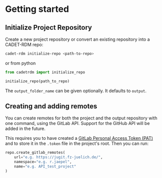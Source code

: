 
# Getting started

## Initialize Project Repository

Create a new project repository or convert an existing repository into a CADET-RDM repo:

```bash
cadet-rdm initialize-repo <path-to-repo>
```

or from python

```python
from cadetrdm import initialize_repo

initialize_repo(path_to_repo)
```

The `output_folder_name` can be given optionally. It defaults to `output`.

## Creating and adding remotes

You can create remotes for both the project and the output repository with one command, using the GitLab API. 
Support for the GitHub API will be added in the future.

This requires you to have created a 
[GitLab Personal Access Token (PAT)](https://docs.gitlab.com/ee/user/profile/personal_access_tokens.html)
and to store it in the `.token` file in the project's root. Then you can run:

```python
repo.create_gitlab_remotes(
    url="e.g. https://jugit.fz-juelich.de/",
    namespace="e.g. r.jaepel",
    name="e.g. API_test_project"
)
```

